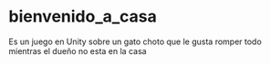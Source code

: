 # bienvenido_a_casa
 
Es un juego en Unity sobre un gato choto que le gusta romper todo mientras el dueño no esta en la casa
